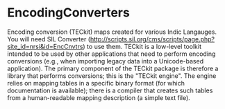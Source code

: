 EncodingConverters
=================

Encoding conversion (TECkit) maps created for various Indic Langauges. You will need SIL Converter (http://scripts.sil.org/cms/scripts/page.php?site_id=nrsi&id=EncCnvtrs) to use them.
TECkit is a low-level toolkit intended to be used by other applications that need to perform encoding conversions (e.g., when importing legacy data into a Unicode-based application). The primary component of the TECkit package is therefore a library that performs conversions; this is the "TECkit engine". The engine relies on mapping tables in a specific binary format (for which documentation is available); there is a compiler that creates such tables from a human-readable mapping description (a simple text file).

